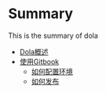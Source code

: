 # Summary

This is the summary of dola

<!--* [Overview](Home.md)-->
* [Dola概述](README.md)
* [使用Gitbook](ch01/index.md)
  * [如何配置环境](ch01/sec01.md)
  * [如何发布](ch01/sec02.md)
